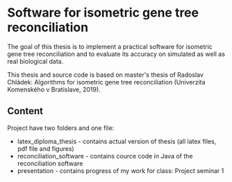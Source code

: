 # Software for isometric gene tree reconciliation 
The goal of this thesis is to implement a practical software for isometric gene tree reconciliation and to evaluate its accuracy on simulated as well as real biological data.

This thesis and source code is based on master's thesis of Radoslav Chládek: Algorithms for isometric gene tree reconciliation (Univerzita Komenského v Bratislave, 2019). 

## Content
Project have two folders and one file:
* latex_diploma_thesis - contains actual version of thesis (all latex files, pdf file and figures)
* reconciliation_software - contains cource code in Java of the reconciliation software
* presentation - contains progress of my work for class: Project seminar 1
